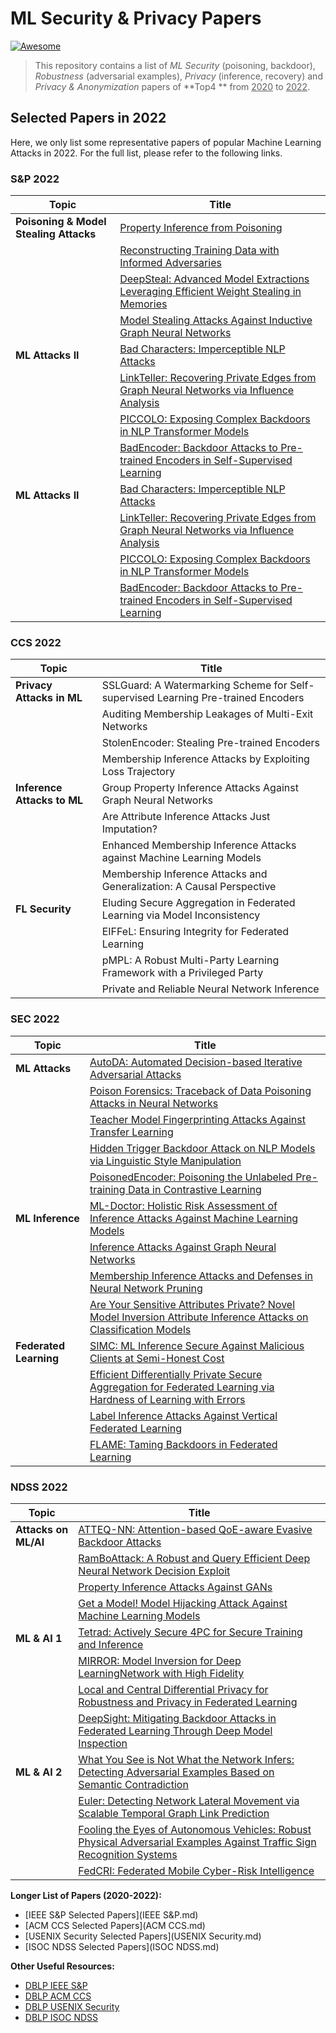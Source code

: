 # ML Security & Privacy Papers

[![Awesome](https://awesome.re/badge.svg)](https://awesome.re)

> This repository contains a list of *ML Security* (poisoning, backdoor), *Robustness* (adversarial examples), *Privacy* (inference, recovery) and *Privacy & Anonymization* papers of **Top4 ** from <u>2020</u> to <u>2022</u>.



## Selected Papers in 2022

Here, we only list some representative papers of popular Machine Learning Attacks in 2022. For the full list, please refer to the following links.

### S&P 2022

| Topic                                  | Title                                                        |
| -------------------------------------- | ------------------------------------------------------------ |
| **Poisoning & Model Stealing Attacks** | [Property Inference from Poisoning](https://ieeexplore.ieee.org/document/9833623/) |
|                                        | [Reconstructing Training Data with Informed Adversaries](https://ieeexplore.ieee.org/document/9833677/) |
|                                        | [DeepSteal: Advanced Model Extractions Leveraging Efficient Weight Stealing in Memories](https://ieeexplore.ieee.org/document/9833743/) |
|                                        | [Model Stealing Attacks Against Inductive Graph Neural Networks](https://ieeexplore.ieee.org/document/9833607/) |
| **ML Attacks II**                      | [Bad Characters: Imperceptible NLP Attacks](https://ieeexplore.ieee.org/document/9833641/) |
|                                        | [LinkTeller: Recovering Private Edges from Graph Neural Networks via Influence Analysis](https://ieeexplore.ieee.org/document/9833806/) |
|                                        | [PICCOLO: Exposing Complex Backdoors in NLP Transformer Models](https://ieeexplore.ieee.org/document/9833579/) |
|                                        | [BadEncoder: Backdoor Attacks to Pre-trained Encoders in Self-Supervised Learning](https://ieeexplore.ieee.org/document/9833644/) |
| **ML Attacks II**                      | [Bad Characters: Imperceptible NLP Attacks](https://ieeexplore.ieee.org/document/9833641/) |
|                                        | [LinkTeller: Recovering Private Edges from Graph Neural Networks via Influence Analysis](https://ieeexplore.ieee.org/document/9833806/) |
|                                        | [PICCOLO: Exposing Complex Backdoors in NLP Transformer Models](https://ieeexplore.ieee.org/document/9833579/) |
|                                        | [BadEncoder: Backdoor Attacks to Pre-trained Encoders in Self-Supervised Learning](https://ieeexplore.ieee.org/document/9833644/) |



### CCS 2022

| Topic                       | Title                                                        |
| --------------------------- | ------------------------------------------------------------ |
| **Privacy Attacks in ML**   | SSLGuard: A Watermarking Scheme for Self-supervised Learning Pre-trained Encoders |
|                             | Auditing Membership Leakages of Multi-Exit Networks          |
|                             | StolenEncoder: Stealing Pre-trained Encoders                 |
|                             | Membership Inference Attacks by Exploiting Loss Trajectory   |
| **Inference Attacks to ML** | Group Property Inference Attacks Against Graph Neural Networks |
|                             | Are Attribute Inference Attacks Just Imputation?             |
|                             | Enhanced Membership Inference Attacks against Machine Learning Models |
|                             | Membership Inference Attacks and Generalization: A Causal Perspective |
| **FL Security**             | Eluding Secure Aggregation in Federated Learning via Model Inconsistency |
|                             | EIFFeL: Ensuring Integrity for Federated Learning            |
|                             | pMPL: A Robust Multi-Party Learning Framework with a Privileged Party |
|                             | Private and Reliable Neural Network Inference                |



### SEC 2022

| Topic                  | Title                                                        |
| ---------------------- | ------------------------------------------------------------ |
| **ML Attacks**         | [AutoDA: Automated Decision-based Iterative Adversarial Attacks](https://www.usenix.org/conference/usenixsecurity22/presentation/fu-qi) |
|                        | [Poison Forensics: Traceback of Data Poisoning Attacks in Neural Networks](https://www.usenix.org/conference/usenixsecurity22/presentation/shan) |
|                        | [Teacher Model Fingerprinting Attacks Against Transfer Learning](https://www.usenix.org/conference/usenixsecurity22/presentation/chen-yufei) |
|                        | [Hidden Trigger Backdoor Attack on NLP Models via Linguistic Style Manipulation](https://www.usenix.org/conference/usenixsecurity22/presentation/pan-hidden) |
|                        | [PoisonedEncoder: Poisoning the Unlabeled Pre-training Data in Contrastive Learning](https://www.usenix.org/conference/usenixsecurity22/presentation/liu-hongbin) |
| **ML Inference**       | [ML-Doctor: Holistic Risk Assessment of Inference Attacks Against Machine Learning Models](https://www.usenix.org/conference/usenixsecurity22/presentation/liu-yugeng) |
|                        | [Inference Attacks Against Graph Neural Networks](https://www.usenix.org/conference/usenixsecurity22/presentation/zhang-zhikun) |
|                        | [Membership Inference Attacks and Defenses in Neural Network Pruning](https://www.usenix.org/conference/usenixsecurity22/presentation/yuan-xiaoyong) |
|                        | [Are Your Sensitive Attributes Private? Novel Model Inversion Attribute Inference Attacks on Classification Models](https://www.usenix.org/conference/usenixsecurity22/presentation/mehnaz) |
| **Federated Learning** | [SIMC: ML Inference Secure Against Malicious Clients at Semi-Honest Cost](https://www.usenix.org/conference/usenixsecurity22/presentation/chandran) |
|                        | [Efficient Differentially Private Secure Aggregation for Federated Learning via Hardness of Learning with Errors](https://www.usenix.org/conference/usenixsecurity22/presentation/stevens) |
|                        | [Label Inference Attacks Against Vertical Federated Learning](https://www.usenix.org/conference/usenixsecurity22/presentation/fu-chong) |
|                        | [FLAME: Taming Backdoors in Federated Learning](https://www.usenix.org/conference/usenixsecurity22/presentation/nguyen) |



### NDSS 2022

| Topic                | Title                                                        |
| -------------------- | ------------------------------------------------------------ |
| **Attacks on ML/AI** | [ATTEQ-NN: Attention-based QoE-aware Evasive Backdoor Attacks](https://www.ndss-symposium.org/ndss-paper/auto-draft-238/) |
|                      | [RamBoAttack: A Robust and Query Efficient Deep Neural Network Decision Exploit](https://www.ndss-symposium.org/ndss-paper/auto-draft-239/) |
|                      | [Property Inference Attacks Against GANs](https://www.ndss-symposium.org/ndss-paper/auto-draft-240/) |
|                      | [Get a Model! Model Hijacking Attack Against Machine Learning Models](https://www.ndss-symposium.org/ndss-paper/auto-draft-241/) |
| **ML & AI 1**        | [Tetrad: Actively Secure 4PC for Secure Training and Inference](https://www.ndss-symposium.org/ndss-paper/auto-draft-202/) |
|                      | [MIRROR: Model Inversion for Deep LearningNetwork with High Fidelity](https://www.ndss-symposium.org/ndss-paper/auto-draft-203/) |
|                      | [Local and Central Differential Privacy for Robustness and Privacy in Federated Learning](https://www.ndss-symposium.org/ndss-paper/auto-draft-204/) |
|                      | [DeepSight: Mitigating Backdoor Attacks in Federated Learning Through Deep Model Inspection](https://www.ndss-symposium.org/ndss-paper/auto-draft-205/) |
| **ML & AI 2**        | [What You See is Not What the Network Infers: Detecting Adversarial Examples Based on Semantic Contradiction](https://www.ndss-symposium.org/ndss-paper/auto-draft-226/) |
|                      | [Euler: Detecting Network Lateral Movement via Scalable Temporal Graph Link Prediction](https://www.ndss-symposium.org/ndss-paper/auto-draft-227/) |
|                      | [Fooling the Eyes of Autonomous Vehicles: Robust Physical Adversarial Examples Against Traffic Sign Recognition Systems](https://www.ndss-symposium.org/ndss-paper/auto-draft-228/) |
|                      | [FedCRI: Federated Mobile Cyber-Risk Intelligence](https://www.ndss-symposium.org/ndss-paper/auto-draft-229/) |



**Longer List of Papers (2020-2022):**

-  [IEEE S&P Selected Papers](IEEE S&P.md)
-  [ACM CCS Selected Papers](ACM CCS.md) 
-  [USENIX Security Selected Papers](USENIX Security.md) 
-  [ISOC NDSS Selected Papers](ISOC NDSS.md) 



**Other Useful Resources:**

- [DBLP IEEE S&P](https://dblp.org/db/conf/sp/index.html)
- [DBLP ACM CCS](https://dblp.org/db/conf/ccs/index.html)
- [DBLP USENIX Security](https://dblp.org/db/conf/uss/index.html)
- [DBLP ISOC NDSS](https://dblp.org/db/conf/ndss/index.html)


